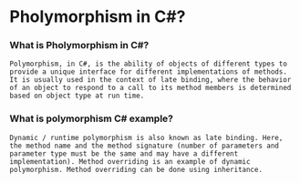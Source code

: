 # Pholymorphism in C#?

### What is Pholymorphism in C#?

`Polymorphism, in C#, is the ability of objects of different types to provide a unique interface for different implementations of methods. It is usually used in the context of late binding, where the behavior of an object to respond to a call to its method members is determined based on object type at run time.`

### What is polymorphism C# example?
`Dynamic / runtime polymorphism is also known as late binding. Here, the method name and the method signature (number of parameters and parameter type must be the same and may have a different implementation). Method overriding is an example of dynamic polymorphism. Method overriding can be done using inheritance.`
